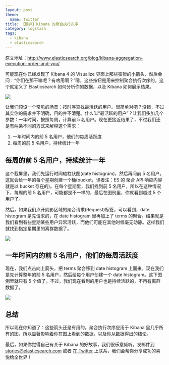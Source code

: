 ```yaml
---
layout: post
theme:
  name: twitter
title: 【翻译】kibana 的聚合执行次序
category: logstash
tags:
  - kibana
  - elasticsearch
---
```


原文地址：<http://www.elasticsearch.org/blog/kibana-aggregation-execution-order-and-you/>

可能现在你已经发现了 Kibana 4 的 Visualize 界面上那些狡猾的小箭头，然后会问：“你们在那干嘛呢？有啥用啊？”嗯，这些按钮是用来控制聚合执行次序的。这个就定义了 Elasticsearch 如何分析你的数据，以及 Kibana 如何展示结果。

![](http://www.elasticsearch.org/content/uploads/2015/02/crafty_arrows.png)

让我们预设一个常见的场景：按时序查找最活跃的用户。很简单对吧？没错，不过其实你的需求并不明确，目的并不清楚。什么叫“最活跃的用户”？让我们多加几个参数：一年时间，按照每周，计算前 5 名用户。现在更接近结果了，不过我们还是有两条不同的方式来解释这个需求：

1. 一年时间内的前 5 名用户，他们的每周活跃度
2. 每周的前 5 名用户，持续统计一年

## 每周的前 5 名用户，持续统计一年

这个截屏里，我们先运行时间轴柱状图(date histogram)，然后再问前 5 名用户。这就会给一年的每个星期创建一个桶(bucket，译者注：ES 的 聚合 API 响应内容就是以 bucket 存在的)。在每个星期里，我们找到前 5 名用户，所以在这种情况下，每周的前 5 名用户，可能都是不一样的，最后在图例里，你就看到超过 5 个用户了。

然后，如果我们点开阴影区域的聚合请求(Request)标签，可以看到，date histogram 是先请求的，在 date histogram 里再加上了 terms 的聚合。结果就是我们看到有些星期某些用户异常活跃，而他们可能在其他时候毫无动静。这样我们就找到指定星期里的离群数据了。

![](http://www.elasticsearch.org/content/uploads/2015/02/Screen-Shot-2015-02-19-at-4.12.38-PM-1024x751.png)

## 一年时间内的前 5 名用户，他们的每周活跃度

现在，我们点击向上箭头，把 terms 聚合移到 date histogram 上面来。现在我们是先计算整年的前 5 名用户，然后给每个用户创建一个 date histogram。这下图例里就只有 5 个值了。不过，我们现在看到的用户也是持续活跃的，不再有离群数据了。

![](http://www.elasticsearch.org/content/uploads/2015/02/Screen-Shot-2015-02-19-at-4.12.55-PM-1024x750.png)

## 总结

所以现在你知道了：这些箭头还是有用的。聚合执行次序应用于 Kibana 里几乎所有的图，所以显著影响着你在图上看到的数据，以及你从数据得出的结论。

最后，如果你觉得自己有关于 Kibana 的好故事，我们很乐意倾听。发邮件到 [stories@elasticsearch.com](stories@elasticsearch.com) 或者 [在 Twitter](http://www.twitter.com/elasticsearch) 上联系，我们会帮你分享成功的喜悦给全世界！
